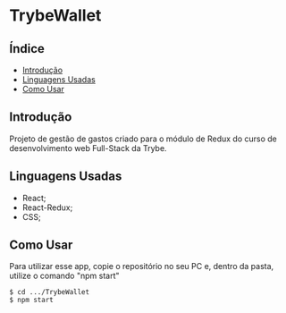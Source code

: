 # TrybeWallet

## Índice
* [Introdução](#introducao)
* [Linguagens Usadas](#linguagens-usadas)
* [Como Usar](#como)

## Introdução
Projeto de gestão de gastos criado para o módulo de Redux do curso de desenvolvimento web Full-Stack da Trybe.

## Linguagens Usadas

* React;
* React-Redux;
* CSS;

## Como Usar
Para utilizar esse app, copie o repositório no seu PC e, dentro da pasta, utilize o comando "npm start"

```
$ cd .../TrybeWallet
$ npm start
```
